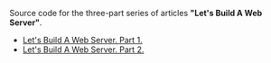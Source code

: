 Source code for the three-part series of articles **"Let's Build A Web Server"**.

+ [Let's Build A Web Server. Part 1.](http://ruslanspivak.com/lsbaws-part1/)
+ [Let's Build A Web Server. Part 2.](http://ruslanspivak.com/lsbaws-part2/)